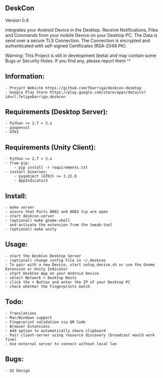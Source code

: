 DeskCon
-------
Version 0.4

integrates your Android Device in the Desktop. Receive Notifications, Files
and Commands from your mobile Device on your Desktop PC. The Data is send over a
secure TLS Connection. The Connection is encrypted and authenticated with
self-signed Certificates (RSA-2048 PK).

Warning: This Project is still in development (beta) and may contain some Bugs or
         Security Holes. If you find any, please report them ^^


Information:
------------
	- Project Website https://github.com/fbarriga/deskcon-desktop
	- Google Play Store https://play.google.com/store/apps/details?id=cl.felipebarriga.deskcon


Requirements (Desktop Server):
------------------------------
    - Python >= 2.7 < 3.x
    - pyopenssl
    - GTK3

Requirements (Unity Client):
------------------------------
    - Python >= 2.7 < 3.x
    - from pip:
        - pip install -r requirements.txt
    - install binaries:
        - pygobject (GTK3) >= 3.22.0
        - AppIndicator3

Install:
--------
    - make server
    - assure that Ports 8082 and 8083 tcp are open
    - start deskcon-server
    - (optional) make gnome-shell
      and activate the extension from the tweak-tool
    - (optional) make unity


Usage:
------
    - start the DeskCon Desktop Server
    - (optional) change config File in ~/.deskcon
    - To pair with a new Device, start setup_device.sh or use the Gnome Extension or Unity Indicator
    - start DeskCon App on your Android Device
    - select Network > Desktop Hosts
    - click the + Button and enter the IP of your Desktop PC
    - check whether the Fingerprints match
    

Todo:
-----
    - Translations
    - Mac/Windows support
    - Fingerprint validation via QR Code
    - Browser Extensions
    - Add option to automatically share clipboard
    - Pair client-server using resource discovery (broadcast would work fine)
    - Use external server to connect without local lan


Bugs:
-----
	- UI Design
